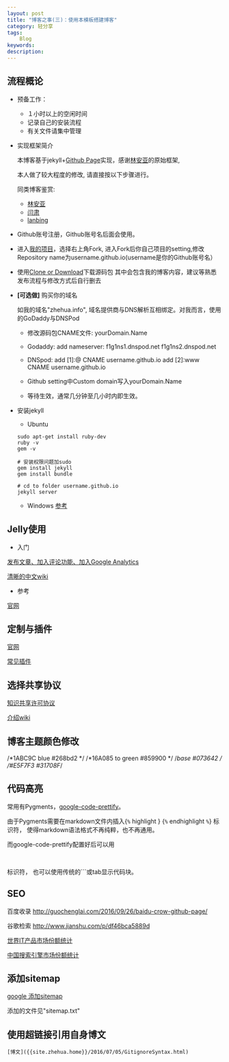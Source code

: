 ```yaml
---
layout: post
title: "博客之事(三)：使用本模板搭建博客"
category: 轻分享
tags:
    Blog
keywords: 
description: 
---
```


## 流程概论

* 预备工作：
    - １小时以上的空闲时间
    - 记录自己的安装流程
    - 有关文件请集中管理


* 实现框架简介

    本博客基于jekyll+[Github Page](https://pages.github.com/)实现，感谢[林安亚](http://painterlin.com/)的原始框架,

    本人做了较大程度的修改, 请直接按以下步骤进行。

    同类博客鉴赏:
    - [林安亚](http://painterlin.com/)
    - [闫肃](http://yansu.org)
    - [lanbing](http://lanbing510.info)

* Github账号注册，Github账号名后面会使用。

* 进入[我的项目](https://github.com/Zhehua-Hu/Zhehua-Hu.github.io)，选择右上角Fork,
进入Fork后你自己项目的setting,修改Repository name为username.github.io(username是你的Github账号名）

* 使用[Clone or Download](https://github.com/Zhehua-Hu/Zhehua-Hu.github.io)下载源码包
    其中会包含我的博客内容，建议等熟悉发布流程与修改方式后自行删去

* **[可选做]** 购买你的域名

    如我的域名"zhehua.info", 域名提供商与DNS解析互相绑定。对我而言，使用的GoDaddy与DNSPod

    - 修改源码包CNAME文件: yourDomain.Name

    - Godaddy:
        add nameserver:
        f1g1ns1.dnspod.net
        f1g1ns2.dnspod.net

    - DNSpod:
    add [1]:@ CNAME username.github.io
    add [2]:www CNAME username.github.io

    - Github setting中Custom domain写入yourDomain.Name

    - 等待生效，通常几分钟至几小时内即生效。


* 安装jekyll

    - Ubuntu

    ```
    sudo apt-get install ruby-dev
    ruby -v
    gem -v

    # 安装权限问题加sudo
    gem install jekyll
    gem install bundle

    # cd to folder username.github.io
    jekyll server
    ```

    - Windows
    [参考](http://kresnik.wang/works/tech/2015/06/07/%E5%9C%A8github-pages%E7%BD%91%E7%AB%99%E4%B8%8B%E7%94%A8jekyll%E5%88%B6%E4%BD%9C%E5%8D%9A%E5%AE%A2%E6%95%99%E7%A8%8B.html)


## Jelly使用

* 入门

[发布文章、加入评论功能、加入Google Analytics](http://www.jianshu.com/p/ffbbed22f984)

[清晰的中文wiki](http://wiki.jikexueyuan.com/project/jekyll/)

* 参考

[官网](https://jekyllrb.com/docs/posts/)

## 定制与插件

[官网](http://jekyll.com.cn/docs/plugins/)

[常见插件](http://wiki.jikexueyuan.com/project/jekyll/plugins.html)


## 选择共享协议
[知识共享许可协议](https://creativecommons.org/choose/?lang=zh)

[介绍wiki](https://zh.wikipedia.org/wiki/%E5%88%9B%E4%BD%9C%E5%85%B1%E7%94%A8)



## 博客主题颜色修改

/*1ABC9C blue #268bd2 */
/*16A085 to green #859900 */
/*base #073642 */
/*#E5F7F3 #31708F*/


## 代码高亮

常用有Pygments，[google-code-prettify](https://github.com/google/code-prettify)。

由于Pygments需要在markdown文件内插入{`%` highlight } <YourCode> {`%` endhighlight `%`} 标识符， 使得markdown语法格式不再纯粹，也不再通用。

而google-code-prettify配置好后可以用 <pre> <YourCode>  </pre>标识符， 也可以使用传统的```或tab显示代码块。


## SEO

百度收录
http://guochenglai.com/2016/09/26/baidu-crow-github-page/

谷歌检索
http://www.jianshu.com/p/df46bca5889d

[世界IT产品市场份额统计](http://gs.statcounter.com)

[中国搜索引擎市场份额统计](http://gs.statcounter.com/search-engine-market-share/all/china)

## 添加sitemap
[google 添加sitemap](https://www.google.com/webmasters)

添加的文件见"sitemap.txt"

## 使用超链接引用自身博文

```
[博文]({{site.zhehua.home}}/2016/07/05/GitignoreSyntax.html)
```